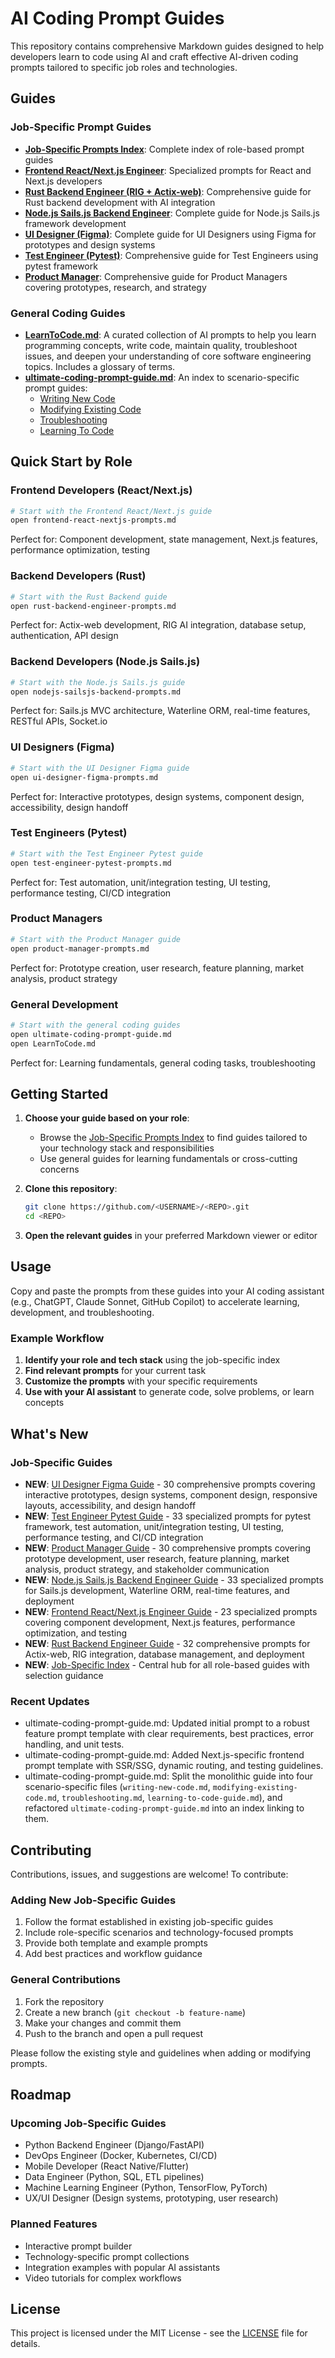 # AI Coding Prompt Guides

This repository contains comprehensive Markdown guides designed to help developers
learn to code using AI and craft effective AI-driven coding prompts tailored to specific job roles and technologies.

## Guides

### Job-Specific Prompt Guides
- **[Job-Specific Prompts Index](job-specific-prompts-index.md)**: Complete index of role-based prompt guides
- **[Frontend React/Next.js Engineer](frontend-react-nextjs-prompts.md)**: Specialized prompts for React and Next.js developers
- **[Rust Backend Engineer (RIG + Actix-web)](rust-backend-engineer-prompts.md)**: Comprehensive guide for Rust backend development with AI integration
- **[Node.js Sails.js Backend Engineer](nodejs-sailsjs-backend-prompts.md)**: Complete guide for Node.js Sails.js framework development
- **[UI Designer (Figma)](ui-designer-figma-prompts.md)**: Complete guide for UI Designers using Figma for prototypes and design systems
- **[Test Engineer (Pytest)](test-engineer-pytest-prompts.md)**: Comprehensive guide for Test Engineers using pytest framework
- **[Product Manager](product-manager-prompts.md)**: Comprehensive guide for Product Managers covering prototypes, research, and strategy

### General Coding Guides
- **[LearnToCode.md](LearnToCode.md)**: A curated collection of AI prompts to help you learn programming
  concepts, write code, maintain quality, troubleshoot issues, and deepen your
  understanding of core software engineering topics. Includes a glossary of terms.
- **[ultimate-coding-prompt-guide.md](ultimate-coding-prompt-guide.md)**: An index to scenario-specific prompt guides:
  - [Writing New Code](writing-new-code.md)
  - [Modifying Existing Code](modifying-existing-code.md)
  - [Troubleshooting](troubleshooting.md)
  - [Learning To Code](learning-to-code-guide.md)

## Quick Start by Role

### Frontend Developers (React/Next.js)
```bash
# Start with the Frontend React/Next.js guide
open frontend-react-nextjs-prompts.md
```
Perfect for: Component development, state management, Next.js features, performance optimization, testing

### Backend Developers (Rust)
```bash
# Start with the Rust Backend guide
open rust-backend-engineer-prompts.md
```
Perfect for: Actix-web development, RIG AI integration, database setup, authentication, API design

### Backend Developers (Node.js Sails.js)
```bash
# Start with the Node.js Sails.js guide
open nodejs-sailsjs-backend-prompts.md
```
Perfect for: Sails.js MVC architecture, Waterline ORM, real-time features, RESTful APIs, Socket.io

### UI Designers (Figma)
```bash
# Start with the UI Designer Figma guide
open ui-designer-figma-prompts.md
```
Perfect for: Interactive prototypes, design systems, component design, accessibility, design handoff

### Test Engineers (Pytest)
```bash
# Start with the Test Engineer Pytest guide
open test-engineer-pytest-prompts.md
```
Perfect for: Test automation, unit/integration testing, UI testing, performance testing, CI/CD integration

### Product Managers
```bash
# Start with the Product Manager guide
open product-manager-prompts.md
```
Perfect for: Prototype creation, user research, feature planning, market analysis, product strategy

### General Development
```bash
# Start with the general coding guides
open ultimate-coding-prompt-guide.md
open LearnToCode.md
```
Perfect for: Learning fundamentals, general coding tasks, troubleshooting

## Getting Started

1. **Choose your guide based on your role**:
   - Browse the [Job-Specific Prompts Index](job-specific-prompts-index.md) to find guides tailored to your technology stack and responsibilities
   - Use general guides for learning fundamentals or cross-cutting concerns

2. **Clone this repository**:
   ```bash
   git clone https://github.com/<USERNAME>/<REPO>.git
   cd <REPO>
   ```

3. **Open the relevant guides** in your preferred Markdown viewer or editor

## Usage

Copy and paste the prompts from these guides into your AI coding assistant (e.g., ChatGPT,
Claude Sonnet, GitHub Copilot) to accelerate learning, development, and troubleshooting.

### Example Workflow
1. **Identify your role and tech stack** using the job-specific index
2. **Find relevant prompts** for your current task
3. **Customize the prompts** with your specific requirements
4. **Use with your AI assistant** to generate code, solve problems, or learn concepts

## What's New

### Job-Specific Guides
- **NEW**: [UI Designer Figma Guide](ui-designer-figma-prompts.md) - 30 comprehensive prompts covering interactive prototypes, design systems, component design, responsive layouts, accessibility, and design handoff
- **NEW**: [Test Engineer Pytest Guide](test-engineer-pytest-prompts.md) - 33 specialized prompts for pytest framework, test automation, unit/integration testing, UI testing, performance testing, and CI/CD integration
- **NEW**: [Product Manager Guide](product-manager-prompts.md) - 30 comprehensive prompts covering prototype development, user research, feature planning, market analysis, product strategy, and stakeholder communication
- **NEW**: [Node.js Sails.js Backend Engineer Guide](nodejs-sailsjs-backend-prompts.md) - 33 specialized prompts for Sails.js development, Waterline ORM, real-time features, and deployment
- **NEW**: [Frontend React/Next.js Engineer Guide](frontend-react-nextjs-prompts.md) - 23 specialized prompts covering component development, Next.js features, performance optimization, and testing
- **NEW**: [Rust Backend Engineer Guide](rust-backend-engineer-prompts.md) - 32 comprehensive prompts for Actix-web, RIG integration, database management, and deployment
- **NEW**: [Job-Specific Index](job-specific-prompts-index.md) - Central hub for all role-based guides with selection guidance

### Recent Updates
- ultimate-coding-prompt-guide.md: Updated initial prompt to a robust feature prompt template with clear requirements, best practices, error handling, and unit tests.
- ultimate-coding-prompt-guide.md: Added Next.js-specific frontend prompt template with SSR/SSG, dynamic routing, and testing guidelines.
- ultimate-coding-prompt-guide.md: Split the monolithic guide into four scenario-specific files (`writing-new-code.md`, `modifying-existing-code.md`, `troubleshooting.md`, `learning-to-code-guide.md`), and refactored `ultimate-coding-prompt-guide.md` into an index linking to them.

## Contributing

Contributions, issues, and suggestions are welcome! To contribute:

### Adding New Job-Specific Guides
1. Follow the format established in existing job-specific guides
2. Include role-specific scenarios and technology-focused prompts
3. Provide both template and example prompts
4. Add best practices and workflow guidance

### General Contributions
1. Fork the repository
2. Create a new branch (`git checkout -b feature-name`)
3. Make your changes and commit them
4. Push to the branch and open a pull request

Please follow the existing style and guidelines when adding or modifying prompts.

## Roadmap

### Upcoming Job-Specific Guides
- Python Backend Engineer (Django/FastAPI)
- DevOps Engineer (Docker, Kubernetes, CI/CD)
- Mobile Developer (React Native/Flutter)
- Data Engineer (Python, SQL, ETL pipelines)
- Machine Learning Engineer (Python, TensorFlow, PyTorch)
- UX/UI Designer (Design systems, prototyping, user research)

### Planned Features
- Interactive prompt builder
- Technology-specific prompt collections
- Integration examples with popular AI assistants
- Video tutorials for complex workflows

## License

This project is licensed under the MIT License - see the [LICENSE](LICENSE) file for details.